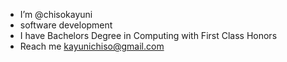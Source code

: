 -  I’m @chisokayuni
-  software development
-  I have Bachelors Degree in Computing with First Class Honors 
-  Reach me kayunichiso@gmail.com

<!---
chisokayuni/chisokayuni is a ✨ special ✨ repository because its `README.md` (this file) appears on your GitHub profile.
You can click the Preview link to take a look at your changes.
--->
